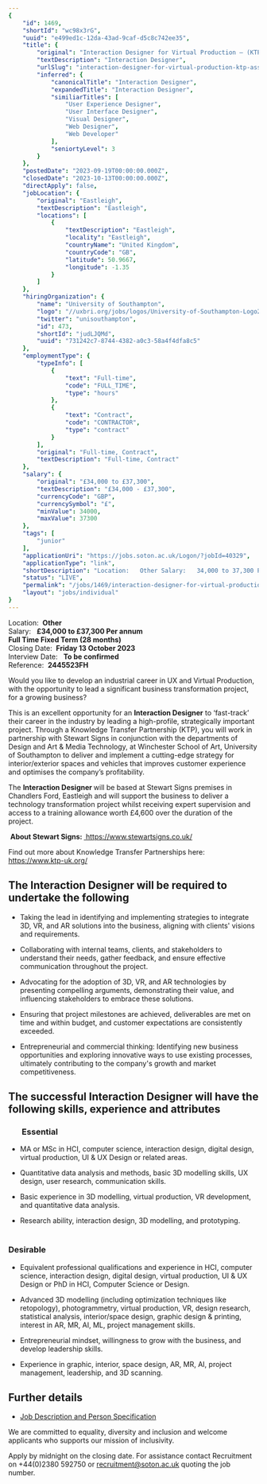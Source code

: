```yaml
---
{
	"id": 1469,
	"shortId": "wc98x3rG",
	"uuid": "e499ed1c-12da-43ad-9caf-d5c8c742ee35",
	"title": {
		"original": "Interaction Designer for Virtual Production – (KTP Associate)",
		"textDescription": "Interaction Designer",
		"urlSlug": "interaction-designer-for-virtual-production-ktp-associate",
		"inferred": {
			"canonicalTitle": "Interaction Designer",
			"expandedTitle": "Interaction Designer",
			"similiarTitles": [
				"User Experience Designer",
				"User Interface Designer",
				"Visual Designer",
				"Web Designer",
				"Web Developer"
			],
			"seniortyLevel": 3
		}
	},
	"postedDate": "2023-09-19T00:00:00.000Z",
	"closedDate": "2023-10-13T00:00:00.000Z",
	"directApply": false,
	"jobLocation": {
		"original": "Eastleigh",
		"textDescription": "Eastleigh",
		"locations": [
			{
				"textDescription": "Eastleigh",
				"locality": "Eastleigh",
				"countryName": "United Kingdom",
				"countryCode": "GB",
				"latitude": 50.9667,
				"longitude": -1.35
			}
		]
	},
	"hiringOrganization": {
		"name": "University of Southampton",
		"logo": "//uxbri.org/jobs/logos/University-of-Southampton-Logo2023.png",
		"twitter": "unisouthampton",
		"id": 473,
		"shortId": "judLJQMd",
		"uuid": "731242c7-8744-4382-a0c3-58a4f4dfa8c5"
	},
	"employmentType": {
		"typeInfo": [
			{
				"text": "Full-time",
				"code": "FULL_TIME",
				"type": "hours"
			},
			{
				"text": "Contract",
				"code": "CONTRACTOR",
				"type": "contract"
			}
		],
		"original": "Full-time, Contract",
		"textDescription": "Full-time, Contract"
	},
	"salary": {
		"original": "£34,000 to £37,300",
		"textDescription": "£34,000 - £37,300",
		"currencyCode": "GBP",
		"currencySymbol": "£",
		"minValue": 34000,
		"maxValue": 37300
	},
	"tags": [
		"junior"
	],
	"applicationUri": "https://jobs.soton.ac.uk/Logon/?jobId=40329",
	"applicationType": "link",
	"shortDescription": "Location:   Other Salary:   34,000 to 37,300 Per annum Full Time Fixed Term (28 months) Closing Date:   Friday 13 October 2023 Interview Date:   To be confirmed Reference:   2445523FH Would you",
	"status": "LIVE",
	"permalink": "/jobs/1469/interaction-designer-for-virtual-production-ktp-associate",
	"layout": "jobs/individual"
}
---
```

<p>Location: &nbsp;<strong>Other</strong><br>Salary: &nbsp; <strong>£34,000 to £37,300 Per annum</strong><br><strong>Full Time Fixed Term (28 months)</strong><br>Closing Date: &nbsp;<strong>Friday 13 October 2023</strong><br>Interview Date: &nbsp; <strong>To be confirmed</strong><br>Reference: &nbsp;<strong>2445523FH</strong><br></p><p>Would you like to develop an industrial career in UX and Virtual Production, with the opportunity to lead a significant business transformation project, for a growing business?&nbsp;</p><p>This is an excellent opportunity for an <strong>Interaction Designer</strong> to ‘fast-track’ their career in the industry by leading a high-profile, strategically important project. Through a Knowledge Transfer Partnership (KTP), you will work in partnership with Stewart Signs in conjunction with the departments of Design and Art &amp; Media Technology, at Winchester School of Art, University of Southampton to deliver and implement a cutting-edge strategy for interior/exterior spaces and vehicles that improves customer experience and optimises the company’s profitability.&nbsp;</p><p>The <strong>Interaction Designer&nbsp;</strong>will be based at Stewart Signs premises in Chandlers Ford, Eastleigh and will support the business to deliver a technology transformation project whilst receiving expert supervision and access to a training allowance worth £4,600 over the duration of the project.</p><p>&nbsp;<strong>About Stewart Signs:&nbsp;</strong><a target="_blank" rel="noopener noreferrer nofollow" href="https://www.stewartsigns.co.uk/">&nbsp;https://www.stewartsigns.co.uk/</a>&nbsp;</p><p>Find out more about Knowledge Transfer Partnerships here: <a target="_blank" rel="noopener noreferrer nofollow" href="https://www.ktp-uk.org/">https://www.ktp-uk.org/</a>&nbsp;</p><h2>The <strong>Interaction Designer&nbsp;</strong>will be required to undertake the following</h2><ul><li><p>Taking the lead in identifying and implementing strategies to integrate 3D, VR, and AR solutions into the business, aligning with clients' visions and requirements.&nbsp;</p></li><li><p>Collaborating with internal teams, clients, and stakeholders to understand their needs, gather feedback, and ensure effective communication throughout the project.&nbsp;</p></li><li><p>Advocating for the adoption of 3D, VR, and AR technologies by presenting compelling arguments, demonstrating their value, and influencing stakeholders to embrace these solutions.&nbsp;</p></li><li><p>Ensuring that project milestones are achieved, deliverables are met on time and within budget, and customer expectations are consistently exceeded.&nbsp;</p></li><li><p>Entrepreneurial and commercial thinking: Identifying new business opportunities and exploring innovative ways to use existing processes, ultimately contributing to the company's growth and market competitiveness.&nbsp;</p></li></ul><h2>The successful <strong>Interaction&nbsp;</strong>Designer will have the following skills, experience and attributes</h2><h3>&nbsp; &nbsp; &nbsp; &nbsp;Essential</h3><ul><li><p>MA or MSc in HCI, computer science, interaction design, digital design, virtual production, UI &amp; UX Design or related areas.&nbsp;</p></li><li><p>Quantitative data analysis and methods, basic 3D modelling skills, UX design, user research, communication skills.&nbsp;</p></li><li><p>Basic experience in 3D modelling, virtual production, VR development, and quantitative data analysis.&nbsp;</p></li><li><p>Research ability, interaction design, 3D modelling, and prototyping.&nbsp;<br>&nbsp;&nbsp;</p></li></ul><h3>Desirable</h3><ul><li><p>Equivalent professional qualifications and experience in HCI, computer science, interaction design, digital design, virtual production, UI &amp; UX Design or PhD in HCI, Computer Science or Design.&nbsp;</p></li><li><p>Advanced 3D modelling (including optimization techniques like retopology), photogrammetry, virtual production, VR, design research, statistical analysis, interior/space design, graphic design &amp; printing, interest in AR, MR, AI, ML, project management skills.&nbsp;</p></li><li><p>Entrepreneurial mindset, willingness to grow with the business, and develop leadership skills.&nbsp;</p></li><li><p>Experience in graphic, interior, space design, AR, MR, AI, project management, leadership, and 3D scanning.</p></li></ul><h2>Further details</h2><ul><li><p><a target="_blank" rel="noopener noreferrer nofollow" href="https://jobs.soton.ac.uk/Upload/vacancies/files/40329/Associate%20Level%204%20-%20Job%20Description%20(1).docx">Job&nbsp;Description&nbsp;and&nbsp;Person&nbsp;Specification</a></p></li></ul><p>We are committed to equality, diversity and inclusion and welcome applicants who supports our mission of inclusivity.</p><p>Apply by midnight on the closing date. For assistance contact Recruitment on +44(0)2380 592750 or <a target="_blank" rel="noopener noreferrer nofollow" href="mailto:recruitment@soton.ac.uk">recruitment@soton.ac.uk</a> quoting the job number.</p>
